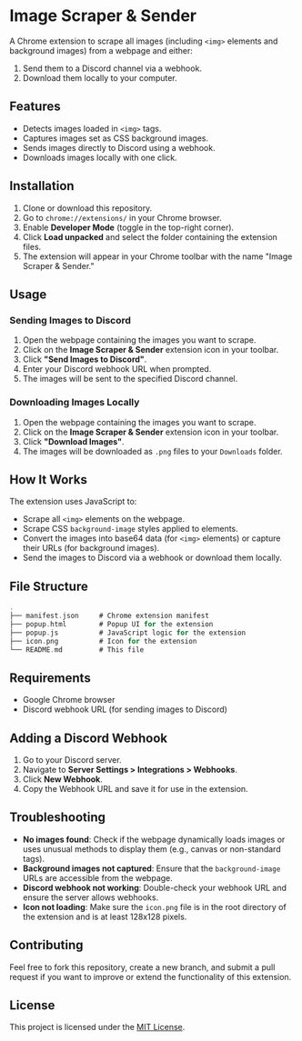 # Image Scraper & Sender

A Chrome extension to scrape all images (including `<img>` elements and background images) from a webpage and either:

1. Send them to a Discord channel via a webhook.
2. Download them locally to your computer.

## Features

- Detects images loaded in `<img>` tags.
- Captures images set as CSS background images.
- Sends images directly to Discord using a webhook.
- Downloads images locally with one click.

## Installation

1. Clone or download this repository.
2. Go to `chrome://extensions/` in your Chrome browser.
3. Enable **Developer Mode** (toggle in the top-right corner).
4. Click **Load unpacked** and select the folder containing the extension files.
5. The extension will appear in your Chrome toolbar with the name "Image Scraper & Sender."

## Usage

### Sending Images to Discord

1. Open the webpage containing the images you want to scrape.
2. Click on the **Image Scraper & Sender** extension icon in your toolbar.
3. Click **"Send Images to Discord"**.
4. Enter your Discord webhook URL when prompted.
5. The images will be sent to the specified Discord channel.

### Downloading Images Locally

1. Open the webpage containing the images you want to scrape.
2. Click on the **Image Scraper & Sender** extension icon in your toolbar.
3. Click **"Download Images"**.
4. The images will be downloaded as `.png` files to your `Downloads` folder.

## How It Works

The extension uses JavaScript to:
- Scrape all `<img>` elements on the webpage.
- Scrape CSS `background-image` styles applied to elements.
- Convert the images into base64 data (for `<img>` elements) or capture their URLs (for background images).
- Send the images to Discord via a webhook or download them locally.

## File Structure
````c
.
├── manifest.json     # Chrome extension manifest
├── popup.html        # Popup UI for the extension
├── popup.js          # JavaScript logic for the extension
├── icon.png          # Icon for the extension
└── README.md         # This file
````

## Requirements

- Google Chrome browser
- Discord webhook URL (for sending images to Discord)

## Adding a Discord Webhook

1. Go to your Discord server.
2. Navigate to **Server Settings > Integrations > Webhooks**.
3. Click **New Webhook**.
4. Copy the Webhook URL and save it for use in the extension.

## Troubleshooting

- **No images found**: Check if the webpage dynamically loads images or uses unusual methods to display them (e.g., canvas or non-standard tags).
- **Background images not captured**: Ensure that the `background-image` URLs are accessible from the webpage.
- **Discord webhook not working**: Double-check your webhook URL and ensure the server allows webhooks.
- **Icon not loading**: Make sure the `icon.png` file is in the root directory of the extension and is at least 128x128 pixels.

## Contributing

Feel free to fork this repository, create a new branch, and submit a pull request if you want to improve or extend the functionality of this extension.

## License

This project is licensed under the [MIT License](LICENSE).
